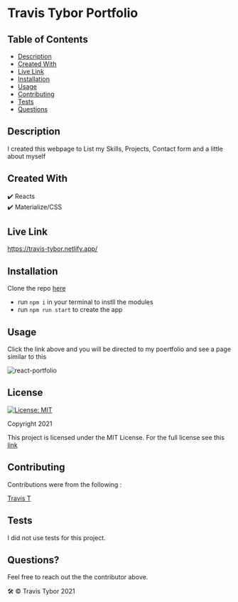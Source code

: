 # Travis Tybor Portfolio

## Table of Contents
* [Description](#description)
* [Created With](#created-with)
* [Live Link](#live-link)
* [Installation](#installation)
* [Usage](#usage)
* [Contributing](#contributing)
* [Tests](#tests)
* [Questions](#questions)

## Description
I created this webpage to List my Skills, Projects, Contact form and a little about myself

## Created With
✔️ Reacts<br/>
✔️ Materialize/CSS


## Live Link
https://travis-tybor.netlify.app/

## Installation
Clone the repo [here](https://github.com/tygrski/portfolio-react)</br>
- run `npm i` in your terminal to instll the modules
- run `npm run start` to create the app

## Usage
Click the link above and you will be directed to my poertfolio and see a page similar to this

![react-portfolio](https://user-images.githubusercontent.com/77369211/147795617-f7109812-3ae9-4f83-a546-b33d3a0225ab.jpg)

## License
[![License: MIT](https://img.shields.io/badge/License-MIT-red.svg)](https://opensource.org/licenses/MIT)

Copyright 2021

This project is licensed under the MIT License. For the full license see this [link](https://opensource.org/licenses/MIT)

## Contributing

Contributions were from the following :

[Travis T](https://github.com/tygrski)

## Tests
I did not use tests for this project.

## Questions?
Feel free to reach out the the contributor above.


🛠️ © Travis Tybor 2021


